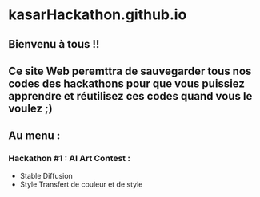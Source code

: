 # kasarHackathon.github.io

## Bienvenu à tous !!
## Ce site Web peremttra de sauvegarder tous nos codes des hackathons pour que vous puissiez apprendre et réutilisez ces codes quand vous le voulez ;) 
## Au menu :  
### Hackathon #1 : AI Art Contest :
* Stable Diffusion
* Style Transfert de couleur et de style 


